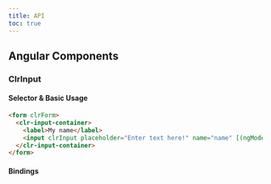 ```yaml
---
title: API
toc: true
---
```


## Angular Components

### ClrInput

#### Selector & Basic Usage

<doc-code>

```html
<form clrForm>
  <clr-input-container>
    <label>My name</label>
    <input clrInput placeholder="Enter text here!" name="name" [(ngModel)]="name" />
  </clr-input-container>
</form>
```

</doc-code>

#### Bindings

<DocComponentApi component="ClrFormCommon" item="bindings" />
